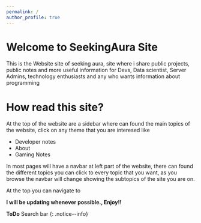 ```yaml
---
permalink: /
author_profile: true
---
```


# Welcome to SeekingAura Site
This is the Website site of seeking aura, site where i share public projects, public notes and more useful information for Devs, Data scientist, Server Admins, technology enthusiasts and any who wants information about programming

# How read this site?
At the top of the website are a sidebar where can found the main topics of the website, click on any theme that you are interesed like
* Developer notes
* About
* Gaming Notes

In most pages will have a navbar at left part of the website, there can found the different topics you can click to every topic that you want, as you browse the navbar will change showing the subtopics of the site you are on.

At the top you can navigate to 

**I will be updating whenever possible., Enjoy!!**

**ToDo** Search bar
{: .notice--info}

